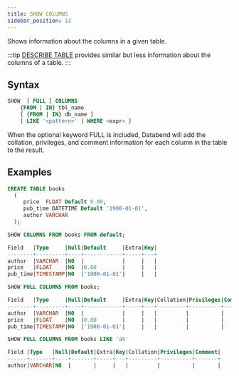 ```yaml
---
title: SHOW COLUMNS
sidebar_position: 13
---
```


Shows information about the columns in a given table.

:::tip
[DESCRIBE TABLE](50-describe-table.md) provides similar but less information about the columns of a table. 
:::

## Syntax

```sql
SHOW  [ FULL ] COLUMNS
    {FROM | IN} tbl_name
    [ {FROM | IN} db_name ]
    [ LIKE '<pattern>' | WHERE <expr> ]
```

When the optional keyword FULL is included, Databend will add the collation, privileges, and comment information for each column in the table to the result.

## Examples

```sql
CREATE TABLE books
  (
     price  FLOAT Default 0.00,
     pub_time DATETIME Default '1900-01-01',
     author VARCHAR
  ); 

SHOW COLUMNS FROM books FROM default;

Field   |Type     |Null|Default     |Extra|Key|
--------+---------+----+------------+-----+---+
author  |VARCHAR  |NO  |            |     |   |
price   |FLOAT    |NO  |0.00        |     |   |
pub_time|TIMESTAMP|NO  |'1900-01-01'|     |   |

SHOW FULL COLUMNS FROM books;

Field   |Type     |Null|Default     |Extra|Key|Collation|Privileges|Comment|
--------+---------+----+------------+-----+---+---------+----------+-------+
author  |VARCHAR  |NO  |            |     |   |         |          |       |
price   |FLOAT    |NO  |0.00        |     |   |         |          |       |
pub_time|TIMESTAMP|NO  |'1900-01-01'|     |   |         |          |       | 

SHOW FULL COLUMNS FROM books LIKE 'a%'

Field |Type   |Null|Default|Extra|Key|Collation|Privileges|Comment|
------+-------+----+-------+-----+---+---------+----------+-------+
author|VARCHAR|NO  |       |     |   |         |          |       |
```
